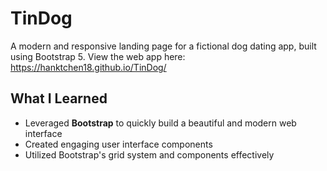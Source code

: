 # TinDog

A modern and responsive landing page for a fictional dog dating app, built using Bootstrap 5.
View the web app here: https://hanktchen18.github.io/TinDog/

## What I Learned
- Leveraged **Bootstrap** to quickly build a beautiful and modern web interface
- Created engaging user interface components
- Utilized Bootstrap's grid system and components effectively
